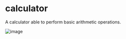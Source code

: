 # calculator
A calculator able to perform basic arithmetic operations.

![image](https://github.com/Stormax181iq/calculator/assets/96950639/edcf7ed6-9e9b-487d-a1ad-a3cb0aa83846)

